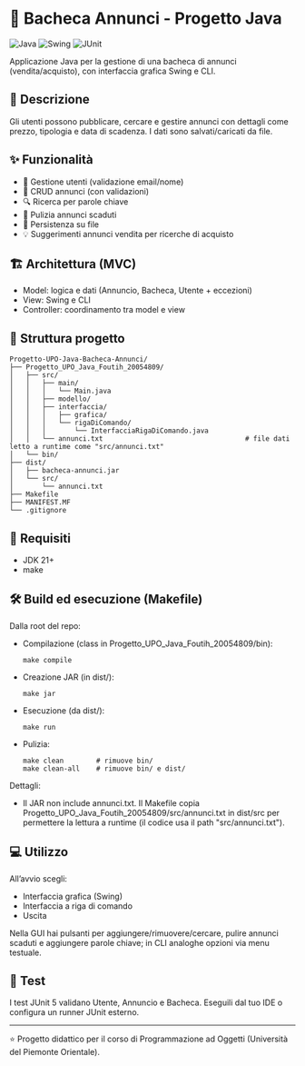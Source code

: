 # 📌 Bacheca Annunci - Progetto Java

![Java](https://img.shields.io/badge/Java-21-orange)
![Swing](https://img.shields.io/badge/Swing-GUI-blue)
![JUnit](https://img.shields.io/badge/JUnit-5.0-green)

Applicazione Java per la gestione di una bacheca di annunci (vendita/acquisto), con interfaccia grafica Swing e CLI.

## 📝 Descrizione

Gli utenti possono pubblicare, cercare e gestire annunci con dettagli come prezzo, tipologia e data di scadenza. I dati sono salvati/caricati da file.

## ✨ Funzionalità

- 👤 Gestione utenti (validazione email/nome)
- 📢 CRUD annunci (con validazioni)
- 🔍 Ricerca per parole chiave
- 📆 Pulizia annunci scaduti
- 💾 Persistenza su file
- 💡 Suggerimenti annunci vendita per ricerche di acquisto

## 🏗️ Architettura (MVC)

- Model: logica e dati (Annuncio, Bacheca, Utente + eccezioni)
- View: Swing e CLI
- Controller: coordinamento tra model e view

## 📂 Struttura progetto

```
Progetto-UPO-Java-Bacheca-Annunci/
├── Progetto_UPO_Java_Foutih_20054809/
│   ├── src/
│   │   ├── main/
│   │   │   └── Main.java
│   │   ├── modello/                  
│   │   ├── interfaccia/
│   │   │   ├── grafica/             
│   │   │   └── rigaDiComando/
│   │   │       └── InterfacciaRigaDiComando.java
│   │   └── annunci.txt                                   # file dati letto a runtime come "src/annunci.txt"
│   └── bin/                          
├── dist/                             
│   ├── bacheca-annunci.jar
│   └── src/
│       └── annunci.txt               
├── Makefile                          
├── MANIFEST.MF                       
└── .gitignore                        
```

## 🔧 Requisiti

- JDK 21+
- make

## 🛠️ Build ed esecuzione (Makefile)

Dalla root del repo:

- Compilazione (class in Progetto_UPO_Java_Foutih_20054809/bin):
  ```
  make compile
  ```

- Creazione JAR (in dist/):
  ```
  make jar
  ```

- Esecuzione (da dist/):
  ```
  make run
  ```

- Pulizia:
  ```
  make clean        # rimuove bin/
  make clean-all    # rimuove bin/ e dist/
  ```

Dettagli:
- Il JAR non include annunci.txt. Il Makefile copia Progetto_UPO_Java_Foutih_20054809/src/annunci.txt in dist/src per permettere la lettura a runtime (il codice usa il path "src/annunci.txt").

## 💻 Utilizzo

All’avvio scegli:
- Interfaccia grafica (Swing)
- Interfaccia a riga di comando
- Uscita

Nella GUI hai pulsanti per aggiungere/rimuovere/cercare, pulire annunci scaduti e aggiungere parole chiave; in CLI analoghe opzioni via menu testuale.

## 🧪 Test

I test JUnit 5 validano Utente, Annuncio e Bacheca. Eseguili dal tuo IDE o configura un runner JUnit esterno.

---

⭐ Progetto didattico per il corso di Programmazione ad Oggetti (Università del Piemonte Orientale).
